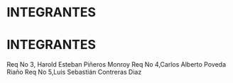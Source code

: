 # INTEGRANTES
<!-- aqui van los nombres de los integrantes -->
# INTEGRANTES
<!-- aqui van los nombres de los integrantes -->
Req No 3, Harold Esteban Piñeros Monroy
Req No 4,Carlos Alberto Poveda Riaño
Req No 5,Luis Sebastián Contreras Diaz
